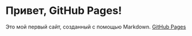 # Привет, GitHub Pages! 
Это мой первый сайт, созданный с помощью Markdown.
[GitHub Pages](https://MegamaksproAssasin777/ZZZZ.html)

